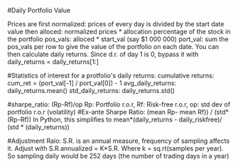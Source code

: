 #Daily Portfolio Value

Prices are first normalized: prices of every day is divided by the start date value
               then alloced: normalized prices * allocation percentage of the stock in the portfolio
                   pos_vals: alloced * start_val (say $1 000 000)
                   port_val: sum the pos_vals per row to give the value of the portfolio on each date.
 You can then calculate daily returns. Since d.r. of day 1 is 0, bypass it with daily_returns = daily_returns[1:]

#Statistics of interest for a protfolio's daily returns:
 cumulative returns: cum_ret = (port_val[-1] / port_val[0]) - 1
 avg_daily_returns: daily_returns.mean()
 std_daily_returns: daily_returns.std()

#sharpe_ratio: (Rp-Rf)/op
Rp: Portfolio r.o.r, Rf: Risk-free r.o.r, op: std dev of portfolio r.o.r (volatility)
#Ex-ante Sharpe Ratio: 
 (mean Rp- mean Rf)) / (std*(Rp-Rf))
In Python, this simplifies to mean*(daily_returns - daily_riskfree)/ (std * (daily_returns))

#Adjustment Raio:
S.R. is an annual measure, frequency of sampling affects it. Adjust with S.R.annualized = K*S.R.
Where k = sq.rt(samples per year). So sampling daily would be 252 days (the number of trading days in a year)
 